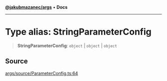 [**@jakubmazanec/args**](../README.md) • **Docs**

---

# Type alias: StringParameterConfig

> **StringParameterConfig**: `object` \| `object` \| `object`

## Source

[args/source/ParameterConfig.ts:64](https://github.com/jakubmazanec/js-tools/blob/45932621a19c677851f8bf60e4a28d217617972b/packages/args/source/ParameterConfig.ts#L64)
